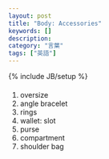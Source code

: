 ```yaml
---
layout: post
title: "Body: Accessories"
keywords: []
description: 
category: "言葉"
tags: ["英語"]
---
```

{% include JB/setup %}

####
1. oversize
2. angle bracelet
3. rings
4. wallet: slot
5. purse
6. compartment
7. shoulder bag
